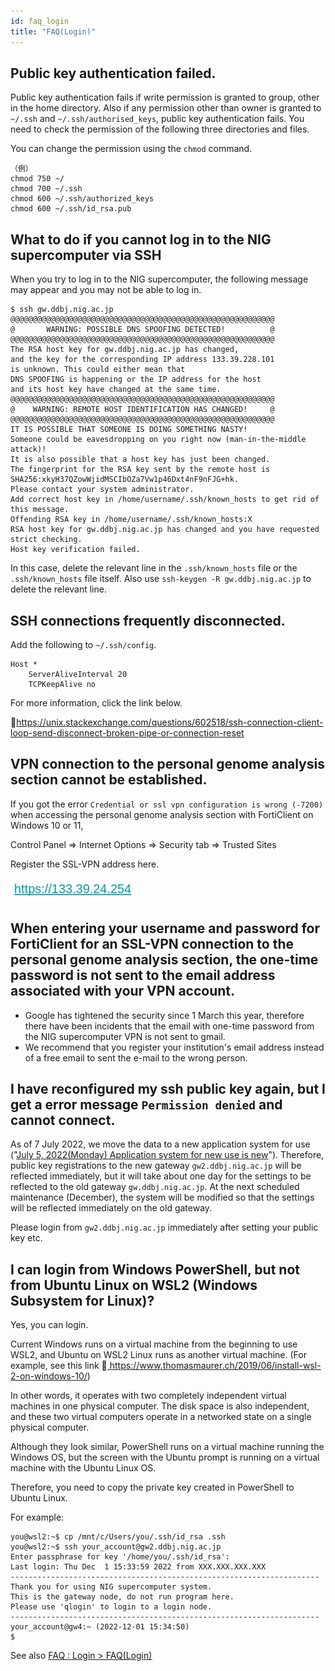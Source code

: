 ```yaml
---
id: faq_login
title: "FAQ(Login)"
---
```



## Public key authentication failed.

Public key authentication fails if write permission is granted to group, other in the home directory.
Also if any permission other than owner is granted to `~/.ssh` and `~/.ssh/authorised_keys`, public key authentication fails.
You need to check the permission of the following three directories and files.

You can change the permission using the `chmod` command.

```
（例）
chmod 750 ~/
chmod 700 ~/.ssh
chmod 600 ~/.ssh/authorized_keys
chmod 600 ~/.ssh/id_rsa.pub
```


## What to do if you cannot log in to the NIG supercomputer via SSH

When you try to log in to the NIG supercomputer, the following message may appear and you may not be able to log in.

```
$ ssh gw.ddbj.nig.ac.jp
@@@@@@@@@@@@@@@@@@@@@@@@@@@@@@@@@@@@@@@@@@@@@@@@@@@@@@@@@@@
@       WARNING: POSSIBLE DNS SPOOFING DETECTED!          @
@@@@@@@@@@@@@@@@@@@@@@@@@@@@@@@@@@@@@@@@@@@@@@@@@@@@@@@@@@@
The RSA host key for gw.ddbj.nig.ac.jp has changed,
and the key for the corresponding IP address 133.39.228.101
is unknown. This could either mean that
DNS SPOOFING is happening or the IP address for the host
and its host key have changed at the same time.
@@@@@@@@@@@@@@@@@@@@@@@@@@@@@@@@@@@@@@@@@@@@@@@@@@@@@@@@@@@
@    WARNING: REMOTE HOST IDENTIFICATION HAS CHANGED!     @
@@@@@@@@@@@@@@@@@@@@@@@@@@@@@@@@@@@@@@@@@@@@@@@@@@@@@@@@@@@
IT IS POSSIBLE THAT SOMEONE IS DOING SOMETHING NASTY!
Someone could be eavesdropping on you right now (man-in-the-middle attack)!
It is also possible that a host key has just been changed.
The fingerprint for the RSA key sent by the remote host is
SHA256:xkyH37QZowWjidMSCIbOZa7Vw1p46Dxt4nF9nFJG+hk.
Please contact your system administrator.
Add correct host key in /home/username/.ssh/known_hosts to get rid of this message.
Offending RSA key in /home/username/.ssh/known_hosts:X
RSA host key for gw.ddbj.nig.ac.jp has changed and you have requested strict checking.
Host key verification failed.
```

In this case, delete the relevant line in the `.ssh/known_hosts` file or the `.ssh/known_hosts` file itself.
Also use `ssh-keygen -R gw.ddbj.nig.ac.jp` to delete the relevant line.


## SSH connections frequently disconnected.


Add the following to `~/.ssh/config`.

```
Host *
    ServerAliveInterval 20
    TCPKeepAlive no
```

For more information, click the link below.

&#x1f517;<u>https://unix.stackexchange.com/questions/602518/ssh-connection-client-loop-send-disconnect-broken-pipe-or-connection-reset</u>



## VPN connection to the personal genome analysis section cannot be established.

If you got the error `Credential or ssl vpn configuration is wrong (-7200)` when accessing the personal genome analysis section with FortiClient on Windows 10 or 11,

Control Panel => Internet Options => Security tab => Trusted Sites

Register the SSL-VPN address here.

![](faq_pg-vpn.png)



## When entering your username and password for FortiClient for an SSL-VPN connection to the personal genome analysis section, the one-time password is not sent to the email address associated with your VPN account.

- Google has tightened the security since 1 March this year, therefore there have been incidents that the email with one-time password from the NIG supercomputer VPN is not sent to gmail.
- We recommend that you register your institution's email address instead of a free email to sent the e-mail to the wrong person.


## I have reconfigured my ssh public key again, but I get a error message `Permission denied` and cannot connect.

As of 7 July 2022, we move the data to a new application system for use ("[<u>July 5, 2022(Monday) Application system for new use is new</u>](/en/blog/2022-07-05-news_NewApp)").
Therefore, public key registrations to the new gateway `gw2.ddbj.nig.ac.jp` will be reflected immediately, but it will take about one day for the settings to be reflected to the old gateway `gw.ddbj.nig.ac.jp`.
At the next scheduled maintenance (December), the system will be modified so that the settings will be reflected immediately on the old gateway.

Please login from `gw2.ddbj.nig.ac.jp` immediately after setting your public key etc.


## I can login from Windows PowerShell, but not from Ubuntu Linux on WSL2 (Windows Subsystem for Linux)?


Yes, you can login.

Current Windows runs on a virtual machine from the beginning to use WSL2, and Ubuntu on WSL2
Linux runs as another virtual machine. (For example, see this link &#x1f517;<u>
https://www.thomasmaurer.ch/2019/06/install-wsl-2-on-windows-10/</u>)

In other words, it operates with two completely independent virtual machines in one physical computer.
The disk space is also independent, and these two virtual computers operate in a networked state on a single physical computer.

Although they look similar, PowerShell runs on a virtual machine running the Windows OS, but the screen with the Ubuntu prompt is running on a virtual machine with the Ubuntu Linux OS.

Therefore, you need to copy the private key created in PowerShell to Ubuntu Linux.

For example:
```
you@wsl2:~$ cp /mnt/c/Users/you/.ssh/id_rsa .ssh
you@wsl2:~$ ssh your_account@gw2.ddbj.nig.ac.jp
Enter passphrase for key '/home/you/.ssh/id_rsa':
Last login: Thu Dec  1 15:33:59 2022 from XXX.XXX.XXX.XXX
---------------------------------------------------------------------
Thank you for using NIG supercomputer system.
This is the gateway node, do not run program here.
Please use 'qlogin' to login to a login node.
---------------------------------------------------------------------
your_account@gw4:~ (2022-12-01 15:34:50)
$
```

See also [<u>FAQ : Login > FAQ(Login)</u>](/faq/faq_login/)
